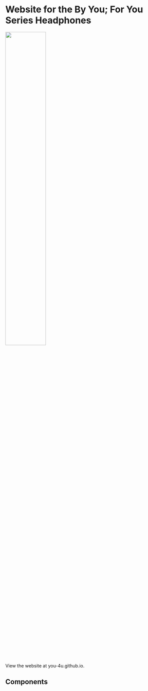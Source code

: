 # Website for the By You; For You Series Headphones
<img src="https://brilliantdigital.com.au/wp-content/uploads/2017/11/bbim_website_development.jpg" width=50% />

View the website at you-4u.github.io.

## Components
